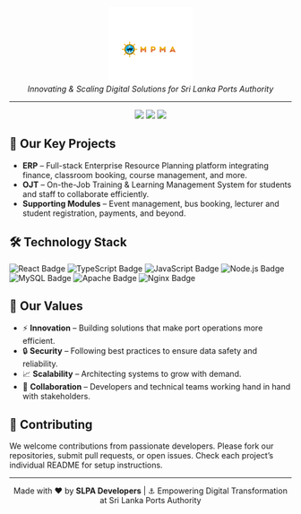 <!-- Organization Banner -->
<div style="text-align:center; margin-top:-30px; margin-bottom:-30px; padding:0;">
  <p align="center">
  <img src="https://raw.githubusercontent.com/MPMA-DEV/.github/224fdf5c25125d9a9622edbc6945fd582baca06b/submission-download.png" alt="SLPA Developers Logo" width="150">
</p>

</div>


<p align="center">
  <em>Innovating & Scaling Digital Solutions for Sri Lanka Ports Authority</em>  
</p>

<hr/>

<!-- Badges -->
<p align="center">
  <img src="https://img.shields.io/badge/ERP-Development-blue?style=flat-square&logo=react">
  <img src="https://img.shields.io/badge/OJT-System-green?style=flat-square&logo=node.js">
  <img src="https://img.shields.io/badge/Active-Projects-orange?style=flat-square&logo=github">
</p>


<!-- Key Projects -->
<h2>🚀 Our Key Projects</h2>
<ul>
  <li><strong>ERP</strong> – Full-stack Enterprise Resource Planning platform integrating finance, classroom booking, course management, and more.</li>
  <li><strong>OJT</strong> – On-the-Job Training & Learning Management System for students and staff to collaborate efficiently.</li>
  <li><strong>Supporting Modules</strong> – Event management, bus booking, lecturer and student registration, payments, and beyond.</li>
</ul>

<!-- Tech Stack -->
<h2>🛠️ Technology Stack</h2>
<p>
  <!-- Frontend -->
<img src="https://img.shields.io/badge/Frontend-React-61DAFB?logo=react&logoColor=white" alt="React Badge">
<img src="https://img.shields.io/badge/Frontend-TypeScript-3178C6?logo=typescript&logoColor=white" alt="TypeScript Badge">
<img src="https://img.shields.io/badge/Frontend-JavaScript-F7DF1E?logo=javascript&logoColor=black" alt="JavaScript Badge">

<!-- Backend -->
<img src="https://img.shields.io/badge/Backend-Node.js-339933?logo=node.js&logoColor=white" alt="Node.js Badge">

<!-- Database -->
<img src="https://img.shields.io/badge/Database-MySQL-4479A1?logo=mysql&logoColor=white" alt="MySQL Badge">

<!-- DevOps -->
<img src="https://img.shields.io/badge/DevOps-Apache-D22128?logo=apache&logoColor=white" alt="Apache Badge">
<img src="https://img.shields.io/badge/DevOps-Nginx-009639?logo=nginx&logoColor=white" alt="Nginx Badge">

</p>

<!-- Our Values -->
<h2>🌟 Our Values</h2>
<ul>
  <li>⚡ <strong>Innovation</strong> – Building solutions that make port operations more efficient.</li>
  <li>🔒 <strong>Security</strong> – Following best practices to ensure data safety and reliability.</li>
  <li>📈 <strong>Scalability</strong> – Architecting systems to grow with demand.</li>
  <li>🤝 <strong>Collaboration</strong> – Developers and technical teams working hand in hand with stakeholders.</li>
</ul>

<!-- How to Contribute -->
<h2>🤝 Contributing</h2>
<p>
We welcome contributions from passionate developers. Please fork our repositories, submit pull requests, or open issues. Check each project’s individual README for setup instructions.
</p>

<!-- Footer -->
<hr/>
<p align="center">
  Made with ❤️ by <strong>SLPA Developers</strong> | ⚓ Empowering Digital Transformation at Sri Lanka Ports Authority
</p>
